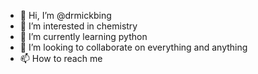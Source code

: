 - 👋 Hi, I’m @drmickbing
- 👀 I’m interested in chemistry
- 🌱 I’m currently learning python
- 💞️ I’m looking to collaborate on everything and anything
- 📫 How to reach me

<!---
drmickbing/drmickbing is a ✨ special ✨ repository because its `README.md` (this file) appears on your GitHub profile.
You can click the Preview link to take a look at your changes.
--->
